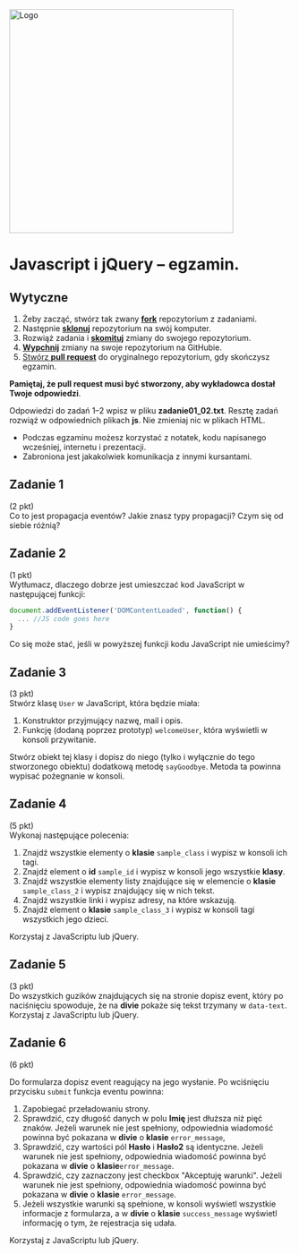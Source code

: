 <img alt="Logo" src="http://coderslab.pl/svg/logo-coderslab.svg" width="400">

# Javascript i jQuery &ndash; egzamin.
## Wytyczne

1. Żeby zacząć, stwórz tak zwany [**fork**][forking] repozytorium z zadaniami.
2. Następnie [**sklonuj**][ref-clone] repozytorium na swój komputer.
3. Rozwiąż zadania i [**skomituj**][ref-commit] zmiany do swojego repozytorium.
4. [**Wypchnij**][ref-push] zmiany na swoje repozytorium na GitHubie.
5. [Stwórz **pull request**][pull-request] do oryginalnego repozytorium, gdy skończysz egzamin.


**Pamiętaj, że pull request musi być stworzony, aby wykładowca dostał Twoje odpowiedzi**.

Odpowiedzi do zadań 1&ndash;2 wpisz w pliku **zadanie01_02.txt**.
Resztę zadań rozwiąż w odpowiednich plikach **js**.
Nie zmieniaj nic w plikach HTML.

* Podczas egzaminu możesz korzystać z notatek, kodu napisanego wcześniej, internetu i prezentacji.
* Zabroniona jest jakakolwiek komunikacja z innymi kursantami.

## Zadanie 1
(2 pkt)  
Co to jest propagacja eventów? Jakie znasz typy propagacji? Czym się od siebie różnią?

## Zadanie 2
(1 pkt)  
Wytłumacz, dlaczego dobrze jest umieszczać kod JavaScript w następującej funkcji:

  ```javascript
  document.addEventListener('DOMContentLoaded', function() {
    ... //JS code goes here
  }
  ```

Co się może stać, jeśli w powyższej funkcji kodu JavaScript nie umieścimy?


## Zadanie 3
(3 pkt)  
Stwórz klasę `User` w JavaScript, która będzie miała:
1.	Konstruktor przyjmujący nazwę, mail i opis.
2.	Funkcję (dodaną poprzez prototyp) ```welcomeUser```, która wyświetli w konsoli przywitanie.

Stwórz obiekt tej klasy i dopisz do niego (tylko i wyłącznie do tego stworzonego obiektu) dodatkową metodę ```sayGoodbye```. Metoda ta powinna wypisać pożegnanie w konsoli.

## Zadanie 4
(5 pkt)  
Wykonaj następujące polecenia:
1. Znajdź wszystkie elementy o **klasie** ```sample_class``` i wypisz w konsoli ich tagi.
2. Znajdź element o **id** ```sample_id``` i wypisz w konsoli jego wszystkie **klasy**.
3. Znajdź wszystkie elementy listy znajdujące się w elemencie o **klasie** ```sample_class_2``` i wypisz znajdujący się w nich tekst.
4. Znajdź wszystkie linki i wypisz adresy, na które wskazują.
5. Znajdź element o **klasie** ```sample_class_3``` i wypisz w konsoli tagi wszystkich jego dzieci.

Korzystaj z JavaScriptu lub jQuery.

## Zadanie 5
(3 pkt)  
Do wszystkich guzików znajdujących się na stronie dopisz event, który po naciśnięciu spowoduje, że na **divie** pokaże się tekst trzymany w `data-text`. Korzystaj z JavaScriptu lub jQuery.



## Zadanie 6

(6 pkt)  

Do formularza dopisz event reagujący na jego wysłanie. Po wciśnięciu przycisku ```submit``` funkcja eventu powinna:

1. Zapobiegać przeładowaniu strony.
2. Sprawdzić, czy długość danych w polu **Imię** jest dłuższa niż pięć znaków. Jeżeli warunek nie jest spełniony, odpowiednia wiadomość powinna być pokazana w **divie** o **klasie** ```error_message```,
3. Sprawdzić, czy wartości pól **Hasło** i **Hasło2** są identyczne. Jeżeli warunek nie jest spełniony, odpowiednia wiadomość powinna być pokazana w **divie** o **klasie**```error_message```.
4. Sprawdzić, czy zaznaczony jest checkbox "Akceptuję warunki". Jeżeli warunek nie jest spełniony, odpowiednia wiadomość powinna być pokazana w **divie** o **klasie** ```error_message```.
5. Jeżeli wszystkie warunki są spełnione, w konsoli wyświetl wszystkie informacje z formularza, a w **divie** o **klasie** ```success_message``` wyświetl informację o tym, że rejestracja się udała.

Korzystaj z JavaScriptu lub jQuery.


<!-- Links -->
[forking]: https://guides.github.com/activities/forking/
[ref-clone]: http://gitref.org/creating/#clone
[ref-commit]: http://gitref.org/basic/#commit
[ref-push]: http://gitref.org/remotes/#push
[pull-request]: https://help.github.com/articles/creating-a-pull-request
